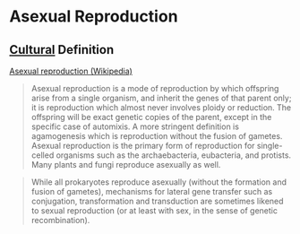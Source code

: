 # Asexual Reproduction

## [Cultural](./culture.md) Definition

<a href="http://en.wikipedia.org/wiki/Asexual_reproduction" target="_blank">Asexual reproduction (Wikipedia)</a>

> Asexual reproduction is a mode of reproduction by which offspring arise from a single organism, and inherit the genes of that parent only; it is reproduction which almost never involves ploidy or reduction. The offspring will be exact genetic copies of the parent, except in the specific case of automixis. A more stringent definition is agamogenesis which is reproduction without the fusion of gametes. Asexual reproduction is the primary form of reproduction for single-celled organisms such as the archaebacteria, eubacteria, and protists. Many plants and fungi reproduce asexually as well.

> While all prokaryotes reproduce asexually (without the formation and fusion of gametes), mechanisms for lateral gene transfer such as conjugation, transformation and transduction are sometimes likened to sexual reproduction (or at least with sex, in the sense of genetic recombination).
